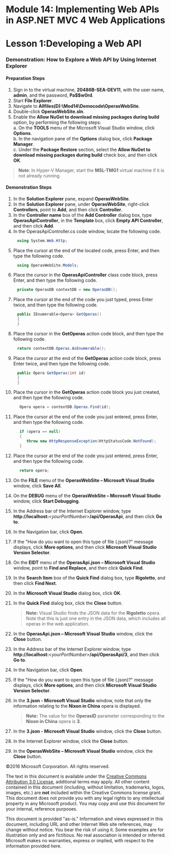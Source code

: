 # Module 14: Implementing Web APIs in ASP.NET MVC 4 Web Applications

# Lesson 1:Developing a Web API

### Demonstration: How to Explore a Web API by Using Internet Explorer

#### Preparation Steps

1. Sign in to the virtual machine, **20486B-SEA-DEV11**, with the user name, **admin**, and the password, **Pa$$w0rd**.
2. Start **File Explorer**.
3. Navigate to **Allfiles(D):\Mod14\Democode\OperasWebSite**.
4. Double-click **OperasWebSite.sln**.
5. Enable the **Allow NuGet to download missing packages during build** option, by performing the following steps:   
  a. On the **TOOLS** menu of the Microsoft Visual Studio window, click **Options**.   
  b. In the navigation pane of the **Options** dialog box, click **Package Manager**.   
  c. Under the **Package Restore** section, select the **Allow NuGet to download missing packages during build** check box, and then click **OK**.
  
  >**Note**: In Hyper-V Manager, start the **MSL-TMG1** virtual machine if it is not already running.

#### Demonstration Steps

1. In the **Solution Explorer** pane, expand **OperasWebSite**.
2. In the **Solution Explorer** pane, under **OperasWebSite**, right-click **Controllers**, point to **Add**, and then click **Controller**.
3. In the **Controller name** box of the **Add Controller** dialog box, type **OperasApiController**, in the **Template** box, click **Empty API Controller**, and then click **Add**.
4. In the OperasApiController.cs code window, locate the following code.

  ```cs
       using System.Web.Http;
```
5. Place the cursor at the end of the located code, press Enter, and then type the following code.

  ```cs
       using OperasWebSite.Models;
```
6. Place the cursor in the **OperasApiController** class code block, press Enter, and then type the following code.

  ```cs
       private OperasDB contextDB = new OperasDB();
```
7. Place the cursor at the end of the code you just typed, press Enter twice, and then type the following code.

  ```cs
       public IEnumerable<Opera> GetOperas()
       {
       }
```
8. Place the cursor in the **GetOperas** action code block, and then type the following code.

  ```cs
       return contextDB.Operas.AsEnumerable();
```
9. Place the cursor at the end of the **GetOperas** action code block, press Enter twice, and then type the following code.

  ```cs
       public Opera GetOperas(int id)
       {
       }
```
10. Place the cursor in the **GetOperas** action code block you just created, and then type the following code.

  ```cs
        Opera opera = contextDB.Operas.Find(id);
```
11. Place the cursor at the end of the code you just entered, press Enter, and then type the following code.

  ```cs
        if (opera == null)
        {
           throw new HttpResponseException(HttpStatusCode.NotFound);
        }
```
12. Place the cursor at the end of the code you just entered, press Enter, and then type the following code.

  ```cs
        return opera;
```
13. On the **FILE** menu of the **OperasWebSite – Microsoft Visual Studio** window, click **Save All**.
14. On the **DEBUG** menu of the **OperasWebSite – Microsoft Visual Studio** window, click **Start Debugging**.
15. In the Address bar of the Internet Explorer window, type **http://localhost:**&lt;_yourPortNumber&gt;_**/api/OperasApi**, and then click **Go to**.
16. In the Navigation bar, click **Open**.
17. If the &quot;How do you want to open this type of file (.json)?&quot; message displays, click **More options**, and then click **Microsoft Visual Studio Version Selector**.
18. On the **EIDT** menu of the **OperasApi.json – Microsoft Visual Studio** window, point to **Find and Replace**, and then click **Quick Find**.
19. In the **Search Item** box of the **Quick Find** dialog box, type **Rigoletto**, and then click **Find Next**.
20. In the **Microsoft Visual Studio** dialog box, click **OK**.
21. In the **Quick Find** dialog box, click the **Close** button.

    >**Note:** Visual Studio finds the JSON data for the **Rigoletto** opera. Note that this is just one entry in the JSON data, which includes all operas in the web application.

22. In the **OperasApi.json – Microsoft Visual Studio** window, click the **Close** button.
23. In the Address bar of the Internet Explorer window, type **http://localhost:**&lt;_yourPortNumber&gt;_**/api/OperasApi/3**, and then click **Go to**.
24. In the Navigation bar, click **Open**.
25. If the &quot;How do you want to open this type of file (.json)?&quot; message displays, click **More options**, and then click **Microsoft Visual Studio Version Selector**.
26. In the **3.json - Microsoft Visual Studio** window, note that only the information relating to the **Nixon in China** opera is displayed.

    >**Note:** The value for the **OperasID** parameter corresponding to the **Nixon in China** opera is **3**.

27. In the **3.json - Microsoft Visual Studio** window, click the **Close** button.
28. In the Internet Explorer window, click the **Close** button.
29. In the **OperasWebSite – Microsoft Visual Studio** window, click the **Close** button.

©2016 Microsoft Corporation. All rights reserved.

The text in this document is available under the  [Creative Commons Attribution 3.0 License](https://creativecommons.org/licenses/by/3.0/legalcode), additional terms may apply. All other content contained in this document (including, without limitation, trademarks, logos, images, etc.) are  **not**  included within the Creative Commons license grant. This document does not provide you with any legal rights to any intellectual property in any Microsoft product. You may copy and use this document for your internal, reference purposes.

This document is provided &quot;as-is.&quot; Information and views expressed in this document, including URL and other Internet Web site references, may change without notice. You bear the risk of using it. Some examples are for illustration only and are fictitious. No real association is intended or inferred. Microsoft makes no warranties, express or implied, with respect to the information provided here.
